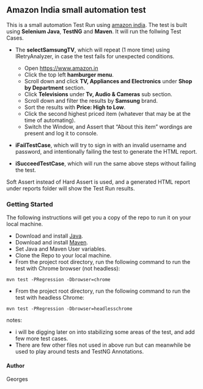 ## Amazon India small automation test

This is a small automation Test Run using [amazon india](https://amazon.in). The test is built using **Selenium Java**, **TestNG** and **Maven**. It will run the follwing Test Cases.

+ The **selectSamsungTV**, which will repeat (1 more time) using IRetryAnalyzer, in case the test fails for unexpected conditions.

  - Open https://www.amazon.in
  - Click the top left **hamburger menu**. 
  - Scroll down and click **TV, Appliances and Electronics** under **Shop by Department** section. 
  - Click **Televisions** under **Tv, Audio & Cameras** sub section. 
  - Scroll down and filter the results by **Samsung** brand.
  - Sort the results with **Price: High to Low**.
  - Click the second highest priced item (whatever that may be at the time of automating).
  - Switch the Window, and Assert that “About this item” wordings are present and log it to console.

+ **iFailTestCase**, which will try to sign in with an invalid username and password, and intentionally failing the test to generate the HTML report.

+ **iSucceedTestCase**, which will run the same above steps without failing the test.

Soft Assert instead of Hard Assert is used, and a generated HTML report under reports folder will show the Test Run results.

### Getting Started
The following instructions will get you a copy of the repo to run it on your local machine.

- Download and install [Java](https://www.oracle.com/java/technologies/downloads/).
- Download and install [Maven](https://maven.apache.org/download.cgi).
- Set Java and Maven User variables.
- Clone the Repo to your local machine.
- From the project root directory, run the following command to run the test with Chrome browser (not headless):
```
mvn test -PRegression -Dbrowser=chrome
```
- From the project root directory, run the following command to run the test with headless Chrome:
```
mvn test -PRegression -Dbrowser=headlesschrome
```


notes:
- i will be digging later on into stabilizing some areas of the test, and add few more test cases.
- There are few other files not used in above run but can meanwhile be used to play around tests and TestNG Annotations.

#### Author

Georges
